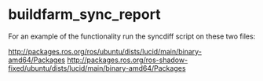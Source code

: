 buildfarm_sync_report
=====================

For an example of the functionality run the syncdiff script on these two files:

http://packages.ros.org/ros/ubuntu/dists/lucid/main/binary-amd64/Packages
http://packages.ros.org/ros-shadow-fixed/ubuntu/dists/lucid/main/binary-amd64/Packages
